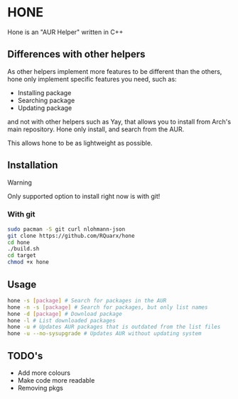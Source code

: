 # HONE

Hone is an "AUR Helper" written in C++

## Differences with other helpers

As other helpers implement more features to be different than the others, hone only implement specific features you need, such as:
- Installing package 
- Searching package 
- Updating package 

and not with other helpers such as Yay, that allows you to install from Arch's main repository. Hone only install, and search from the AUR.

This allows hone to be as lightweight as possible.

## Installation

> [!WARNING]
> Only supported option to install right now is with git!

### With git

```sh
sudo pacman -S git curl nlohmann-json
git clone https://github.com/RQuarx/hone
cd hone
./build.sh
cd target
chmod +x hone
```

## Usage

```sh
hone -s [package] # Search for packages in the AUR
hone -n -s [package] # Search for packages, but only list names
hone -d [package] # Download package
hone -l # List downloaded packages
hone -u # Updates AUR packages that is outdated from the list files
hone -u --no-sysupgrade # Updates AUR without updating system
```

## TODO's

- Add more colours
- Make code more readable
- Removing pkgs

